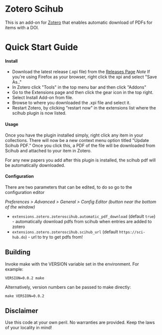 # Zotero Scihub
This is an add-on for [Zotero](https://www.zotero.org/) that enables automatic download of PDFs for items with a DOI.

# Quick Start Guide

#### Install
- Download the latest release (.xpi file) from the [Releases Page](https://github.com/ethanwillis/zotero-scihub/releases)
*Note* If you're using Firefox as your browser, right click the xpi and select "Save As.."
- In Zotero click "Tools" in the top menu bar and then click "Addons"
- Go to the Extensions page and then click the gear icon in the top right.
- Select Install Add-on from file.
- Browse to where you downloaded the .xpi file and select it.
- Restart Zotero, by clicking "restart now" in the extensions list where the
scihub plugin is now listed.

#### Usage
Once you have the plugin installed simply, right click any item in your collections.
There will now be a new context menu option titled "Update Scihub PDF." Once you
click this, a PDF of the file will be downloaded from Scihub and attached to your
item in Zotero.

For any new papers you add after this plugin is installed, the scihub pdf will be
automatically downloaded.

#### Configuration

There are two parameters that can be edited, to do so go to the configuration editor 

*Preferences > Advanced > General > Config Editor (button near the bottom of the window)*

- `extensions.zotero.zoteroscihub.automatic_pdf_download` (default `true`)  - automatically download pdfs from scihub when entries are added to zotero
- `extensions.zotero.zoteroscihub.scihub_url` (default `https://sci-hub.do`) - url to try to get pdfs from!

## Building

Invoke make with the VERSION variable set in the environment. For example:

````
VERSION=0.0.2 make
````

Alternatively, version numbers can be passed to make directly:

````
make VERSION=0.0.2
````

## Disclaimer
Use this code at your own peril. No warranties are provided. Keep the laws of your
locality in mind!
